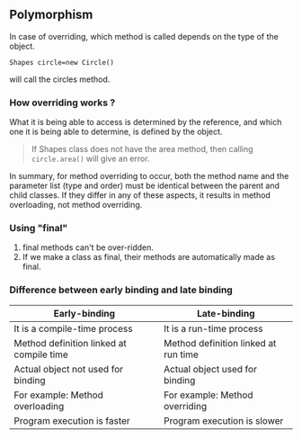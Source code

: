 ## Polymorphism

In case of overriding, which method is called depends on the type of the object.
```
Shapes circle=new Circle()

```
will call the circles method. 

### How overriding works ?
What it is being able to access is determined by the reference, 
and which one it is being able to determine, is defined by the object.

> If Shapes class does not have the area method, then calling `circle.area()` will give an error.

In summary, for method overriding to occur, both the method name and the parameter list (type and order) must be identical between the parent and child classes.
If they differ in any of these aspects, it results in method overloading, not method overriding.

### Using "final"

1. final methods can't be over-ridden.
2. If we make a class as final, their methods are automatically made as final.


### Difference between early binding and late binding

| Early-binding                            | Late-binding                         |
|------------------------------------------|--------------------------------------|
| It is a compile-time process             | It is a run-time process             |
| Method definition linked at compile time | Method definition linked at run time |
| Actual object not used for binding       | Actual object used for binding       |
| For example: Method overloading          | For example: Method overriding       |
| Program execution is faster              | Program execution is slower          |